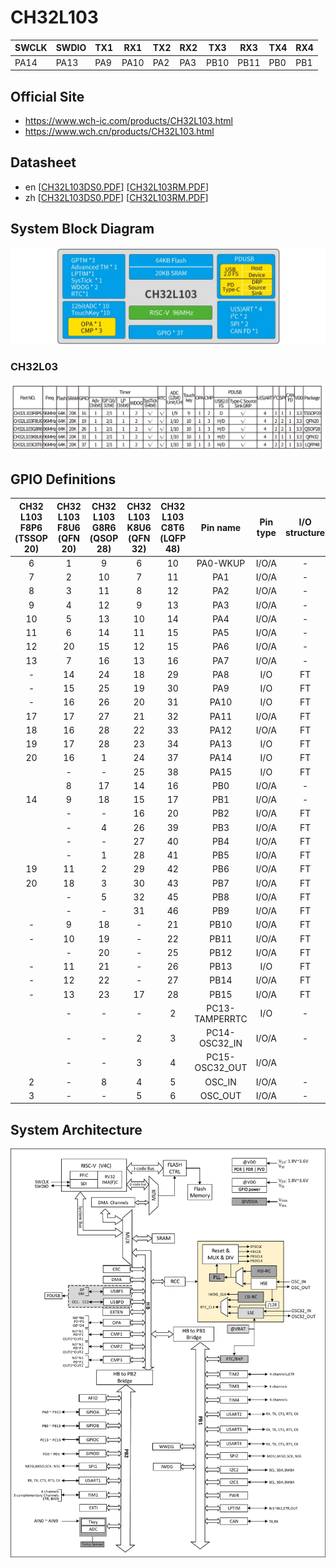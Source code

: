 # CH32L103

| SWCLK | SWDIO | TX1 | RX1  | TX2 | RX2 | TX3  | RX3  | TX4  | RX4  |
|-------|-------|-----|------|-----|-----|------|------|------|------|
| PA14  | PA13  | PA9 | PA10 | PA2 | PA3 | PB10 | PB11 | PB0  | PB1  |

## Official Site
- https://www.wch-ic.com/products/CH32L103.html
- https://www.wch.cn/products/CH32L103.html

## Datasheet
- en [[CH32L103DS0.PDF](https://ch32-riscv-ug.github.io/CH32L103/datasheet_en/CH32L103DS0.PDF)] [[CH32L103RM.PDF](https://ch32-riscv-ug.github.io/CH32L103/datasheet_en/CH32L103RM.PDF)]
- zh [[CH32L103DS0.PDF](https://ch32-riscv-ug.github.io/CH32L103/datasheet_zh/CH32L103DS0.PDF)] [[CH32L103RM.PDF](https://ch32-riscv-ug.github.io/CH32L103/datasheet_zh/CH32L103RM.PDF)]

## System Block Diagram
<img src="image/system_CH32L103.png" />

### CH32L03
<img src="image/product_CH32L103.jpg" />

## GPIO Definitions
<table>
    <thead>
        <tr>
            <th>CH32&#8203;L103&#8203;F8P6&#8203;(TSSOP&#8203;20)</th>
            <th>CH32&#8203;L103&#8203;F8U6&#8203;(QFN&#8203;20)</th>
            <th>CH32&#8203;L103&#8203;G8R6&#8203;(QSOP&#8203;28)</th>
            <th>CH32&#8203;L103&#8203;K8U6&#8203;(QFN&#8203;32)</th>
            <th>CH32&#8203;L103&#8203;C8T6&#8203;(LQFP&#8203;48)</th>
            <th>Pin name</th>
            <th>Pin type</th>
            <th>I/O structure</th>
            <th>Main function&#8203;(after reset)</th>
            <th>Note</th>
       </tr>
   </thead>
    <tbody align="center">
        <tr>
            <td>6</td>
            <td>1</td>
            <td>9</td>
            <td>6</td>
            <td>10</td>
            <td>PA0-WKUP</td>
            <td>I/O/A</td>
            <td>-</td>
            <td>PA0</td>
            <td></td>
       </tr>
        <tr>
            <td>7</td>
            <td>2</td>
            <td>10</td>
            <td>7</td>
            <td>11</td>
            <td>PA1</td>
            <td>I/O/A</td>
            <td>-</td>
            <td>PA1</td>
            <td></td>
       </tr>
        <tr>
            <td>8</td>
            <td>3</td>
            <td>11</td>
            <td>8</td>
            <td>12</td>
            <td>PA2</td>
            <td>I/O/A</td>
            <td>-</td>
            <td>PA2</td>
            <td>TX2</td>
       </tr>
        <tr>
            <td>9</td>
            <td>4</td>
            <td>12</td>
            <td>9</td>
            <td>13</td>
            <td>PA3</td>
            <td>I/O/A</td>
            <td>-</td>
            <td>PA3</td>
            <td>RX2</td>
       </tr>
        <tr>
            <td>10</td>
            <td>5</td>
            <td>13</td>
            <td>10</td>
            <td>14</td>
            <td>PA4</td>
            <td>I/O/A</td>
            <td>-</td>
            <td>PA4</td>
            <td></td>
       </tr>
        <tr>
            <td>11</td>
            <td>6</td>
            <td>14</td>
            <td>11</td>
            <td>15</td>
            <td>PA5</td>
            <td>I/O/A</td>
            <td>-</td>
            <td>PA5</td>
            <td></td>
       </tr>
        <tr>
            <td>12</td>
            <td>20</td>
            <td>15</td>
            <td>12</td>
            <td>15</td>
            <td>PA6</td>
            <td>I/O/A</td>
            <td>-</td>
            <td>PA6</td>
            <td></td>
       </tr>
        <tr>
            <td>13</td>
            <td>7</td>
            <td>16</td>
            <td>13</td>
            <td>16</td>
            <td>PA7</td>
            <td>I/O/A</td>
            <td>-</td>
            <td>PA7</td>
            <td></td>
       </tr>
        <tr>
            <td>-</td>
            <td>14</td>
            <td>24</td>
            <td>18</td>
            <td>29</td>
            <td>PA8</td>
            <td>I/O</td>
            <td>FT</td>
            <td>PA8</td>
            <td></td>
       </tr>
        <tr>
            <td>-</td>
            <td>15</td>
            <td>25</td>
            <td>19</td>
            <td>30</td>
            <td>PA9</td>
            <td>I/O</td>
            <td>FT</td>
            <td>PA9</td>
            <td>TX1</td>
       </tr>
        <tr>
            <td>-</td>
            <td>16</td>
            <td>26</td>
            <td>20</td>
            <td>31</td>
            <td>PA10</td>
            <td>I/O</td>
            <td>FT</td>
            <td>PA10</td>
            <td>RX10</td>
       </tr>
        <tr>
            <td>17</td>
            <td>17</td>
            <td>27</td>
            <td>21</td>
            <td>32</td>
            <td>PA11</td>
            <td>I/O/A</td>
            <td>FT</td>
            <td>PA11</td>
            <td></td>
       </tr>
        <tr>
            <td>18</td>
            <td>16</td>
            <td>28</td>
            <td>22</td>
            <td>33</td>
            <td>PA12</td>
            <td>I/O/A</td>
            <td>FT</td>
            <td>PA12</td>
            <td></td>
       </tr>
        <tr>
            <td>19</td>
            <td>17</td>
            <td>28</td>
            <td>23</td>
            <td>34</td>
            <td>PA13</td>
            <td>I/O</td>
            <td>FT</td>
            <td>SWDIO</td>
            <td>SWDIO</td>
       </tr>
        <tr>
            <td>20</td>
            <td>16</td>
            <td>1</td>
            <td>24</td>
            <td>37</td>
            <td>PA14</td>
            <td>I/O</td>
            <td>FT</td>
            <td>SWCLK</td>
            <td>SWCLK</td>
       </tr>
        <tr>
            <td></td>
            <td>-</td>
            <td>-</td>
            <td>25</td>
            <td>38</td>
            <td>PA15</td>
            <td>I/O</td>
            <td>FT</td>
            <td>PA15</td>
            <td></td>
       </tr>
        <tr>
            <td></td>
            <td>8</td>
            <td>17</td>
            <td>14</td>
            <td>16</td>
            <td>PB0</td>
            <td>I/O/A</td>
            <td>-</td>
            <td>PB0</td>
            <td>TX4</td>
       </tr>
        <tr>
            <td>14</td>
            <td>9</td>
            <td>18</td>
            <td>15</td>
            <td>17</td>
            <td>PB1</td>
            <td>I/O/A</td>
            <td>-</td>
            <td>PB1</td>
            <td>RX4</td>
       </tr>
        <tr>
            <td></td>
            <td>-</td>
            <td>-</td>
            <td>16</td>
            <td>20</td>
            <td>PB2</td>
            <td>I/O/A</td>
            <td>FT</td>
            <td>PB2/BOOT1</td>
            <td></td>
       </tr>
        <tr>
            <td></td>
            <td>-</td>
            <td>4</td>
            <td>26</td>
            <td>39</td>
            <td>PB3</td>
            <td>I/O/A</td>
            <td>FT</td>
            <td>PB3</td>
            <td></td>
       </tr>
        <tr>
            <td></td>
            <td>-</td>
            <td>-</td>
            <td>27</td>
            <td>40</td>
            <td>PB4</td>
            <td>I/O/A</td>
            <td>FT</td>
            <td>PB4</td>
            <td></td>
       </tr>
        <tr>
            <td></td>
            <td>-</td>
            <td>1</td>
            <td>28</td>
            <td>41</td>
            <td>PB5</td>
            <td>I/O/A</td>
            <td>FT</td>
            <td>PB5</td>
            <td></td>
       </tr>
        <tr>
            <td>19</td>
            <td>11</td>
            <td>2</td>
            <td>29</td>
            <td>42</td>
            <td>PB6</td>
            <td>I/O/A</td>
            <td>FT</td>
            <td>PB6</td>
            <td></td>
       </tr>
        <tr>
            <td>20</td>
            <td>18</td>
            <td>3</td>
            <td>30</td>
            <td>43</td>
            <td>PB7</td>
            <td>I/O/A</td>
            <td>FT</td>
            <td>PB7</td>
            <td></td>
       </tr>
        <tr>
            <td></td>
            <td>-</td>
            <td>5</td>
            <td>32</td>
            <td>45</td>
            <td>PB8</td>
            <td>I/O/A</td>
            <td>FT</td>
            <td>PB8</td>
            <td></td>
       </tr>
        <tr>
            <td></td>
            <td>-</td>
            <td>-</td>
            <td>31</td>
            <td>46</td>
            <td>PB9</td>
            <td>I/O/A</td>
            <td>FT</td>
            <td>PB9</td>
            <td></td>
       </tr>
        <tr>
            <td>-</td>
            <td>9</td>
            <td>18</td>
            <td>-</td>
            <td>21</td>
            <td>PB10</td>
            <td>I/O/A</td>
            <td>FT</td>
            <td>PB10</td>
            <td>TX3</td>
       </tr>
        <tr>
            <td>-</td>
            <td>10</td>
            <td>19</td>
            <td>-</td>
            <td>22</td>
            <td>PB11</td>
            <td>I/O/A</td>
            <td>FT</td>
            <td>PB11</td>
            <td>RX3</td>
       </tr>
        <tr>
            <td></td>
            <td>-</td>
            <td>20</td>
            <td>-</td>
            <td>25</td>
            <td>PB12</td>
            <td>I/O/A</td>
            <td>FT</td>
            <td>PB12</td>
            <td></td>
       </tr>
        <tr>
            <td>-</td>
            <td>11</td>
            <td>21</td>
            <td>-</td>
            <td>26</td>
            <td>PB13</td>
            <td>I/O</td>
            <td>FT</td>
            <td>PB13</td>
            <td></td>
       </tr>
        <tr>
            <td>-</td>
            <td>12</td>
            <td>22</td>
            <td>-</td>
            <td>27</td>
            <td>PB14</td>
            <td>I/O/A</td>
            <td>FT</td>
            <td>PB14</td>
            <td></td>
       </tr>
        <tr>
            <td>-</td>
            <td>13</td>
            <td>23</td>
            <td>17</td>
            <td>28</td>
            <td>PB15</td>
            <td>I/O/A</td>
            <td>FT</td>
            <td>PB15</td>
            <td></td>
       </tr>
        <tr>
            <td></td>
            <td>-</td>
            <td>-</td>
            <td>-</td>
            <td>2</td>
            <td>PC13-TAMPERRTC</td>
            <td>I/O</td>
            <td>-</td>
            <td>PC13</td>
            <td></td>
       </tr>
        <tr>
            <td></td>
            <td>-</td>
            <td>-</td>
            <td>2</td>
            <td>3</td>
            <td>PC14-OSC32_IN</td>
            <td>I/O/A</td>
            <td>-</td>
            <td>PC14</td>
            <td></td>
       </tr>
        <tr>
            <td></td>
            <td>-</td>
            <td>-</td>
            <td>3</td>
            <td>4</td>
            <td>PC15-OSC32_OUT</td>
            <td>I/O/A</td>
            <td></td>
            <td>PC15</td>
            <td></td>
       </tr>
        <tr>
            <td>2</td>
            <td>-</td>
            <td>8</td>
            <td>4</td>
            <td>5</td>
            <td>OSC_IN</td>
            <td>I/O/A</td>
            <td>-</td>
            <td>OSC_IN</td>
            <td>(PD0)</td>
       </tr>
        <tr>
            <td>3</td>
            <td>-</td>
            <td>-</td>
            <td>5</td>
            <td>6</td>
            <td>OSC_OUT</td>
            <td>I/O/A</td>
            <td>-</td>
            <td>OSC_OUT</td>
            <td>(PD1)</td>
       </tr>
   </tbody>
</table>

## System Architecture
<img src="image/architecture_CH32L103.png" />
